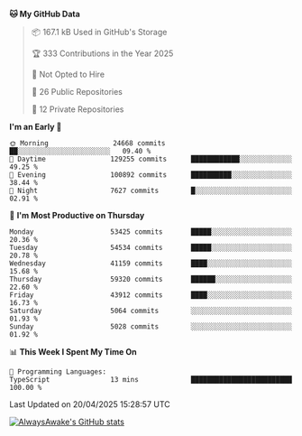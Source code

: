 <!--START_SECTION:waka-->
**🐱 My GitHub Data** 

> 📦 167.1 kB Used in GitHub's Storage 
 > 
> 🏆 333 Contributions in the Year 2025
 > 
> 🚫 Not Opted to Hire
 > 
> 📜 26 Public Repositories 
 > 
> 🔑 12 Private Repositories 
 > 
**I'm an Early 🐤** 

```text
🌞 Morning                24668 commits       ██░░░░░░░░░░░░░░░░░░░░░░░   09.40 % 
🌆 Daytime                129255 commits      ████████████░░░░░░░░░░░░░   49.25 % 
🌃 Evening                100892 commits      ██████████░░░░░░░░░░░░░░░   38.44 % 
🌙 Night                  7627 commits        █░░░░░░░░░░░░░░░░░░░░░░░░   02.91 % 
```
📅 **I'm Most Productive on Thursday** 

```text
Monday                   53425 commits       █████░░░░░░░░░░░░░░░░░░░░   20.36 % 
Tuesday                  54534 commits       █████░░░░░░░░░░░░░░░░░░░░   20.78 % 
Wednesday                41159 commits       ████░░░░░░░░░░░░░░░░░░░░░   15.68 % 
Thursday                 59320 commits       ██████░░░░░░░░░░░░░░░░░░░   22.60 % 
Friday                   43912 commits       ████░░░░░░░░░░░░░░░░░░░░░   16.73 % 
Saturday                 5064 commits        ░░░░░░░░░░░░░░░░░░░░░░░░░   01.93 % 
Sunday                   5028 commits        ░░░░░░░░░░░░░░░░░░░░░░░░░   01.92 % 
```


📊 **This Week I Spent My Time On** 

```text
💬 Programming Languages: 
TypeScript               13 mins             █████████████████████████   100.00 % 
```


 Last Updated on 20/04/2025 15:28:57 UTC
<!--END_SECTION:waka-->

[![AlwaysAwake's GitHub stats](https://github-readme-stats.vercel.app/api?username=AlwaysAwake&show_icons=true&theme=github_dark&count_private=true)](https://github.com/AlwaysAwake/AlwaysAwake)
